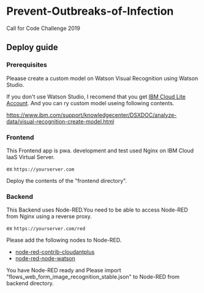 # Prevent-Outbreaks-of-Infection
Call for Code Challenge 2019

## Deploy guide
### Prerequisites
Pleaase create a custom model on Watson Visual Recognition using Watson Studio.

If you don't use Watson Studio, I recomend that you get [IBM Cloud Lite Account](https://www.ibm.com/jp-ja/cloud/lite-account). And you can ry custom model useing following contents.

https://www.ibm.com/support/knowledgecenter/DSXDOC/analyze-data/visual-recognition-create-model.html

### Frontend
This Frontend app is pwa. development and test used Nginx on IBM Cloud IaaS Virtual Server.

ex ``` https://yourserver.com ```

Deploy the contents of the "frontend directory".

### Backend
This Backend uses Node-RED.You need to be able to access Node-RED from Nginx using a reverse proxy.

ex ``` https://yourserver.com/red ```

Please add the following nodes to Node-RED.
- [node-red-contrib-cloudantplus](https://flows.nodered.org/node/node-red-contrib-cloudantplus)
- [node-red-node-watson](https://flows.nodered.org/node/node-red-node-watson)

You have Node-RED ready and Please import "flows_web_form_image_recognition_stable.json" to Node-RED from backend directory.
